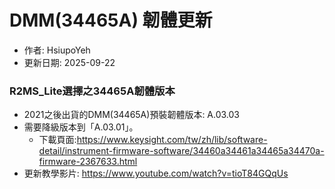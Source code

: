 # DMM(34465A) 韌體更新
+ 作者: HsiupoYeh
+ 更新日期: 2025-09-22

### R2MS_Lite選擇之34465A韌體版本
+ 2021之後出貨的DMM(34465A)預裝韌體版本: A.03.03
+ 需要降級版本到「A.03.01」。
  + 下載頁面:https://www.keysight.com/tw/zh/lib/software-detail/instrument-firmware-software/34460a34461a34465a34470a-firmware-2367633.html
+ 更新教學影片: https://www.youtube.com/watch?v=tioT84GQqUs

